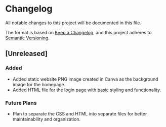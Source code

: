 # Changelog

All notable changes to this project will be documented in this file.

The format is based on [Keep a Changelog](https://keepachangelog.com/en/1.1.0/),
and this project adheres to [Semantic Versioning](https://semver.org/spec/v2.0.0.html).

## [Unreleased]

### Added
- Added static website PNG image created in Canva as the background image for the homepage.
- Added HTML file for the login page with basic styling and functionality.

### Future Plans
- Plan to separate the CSS and HTML into separate files for better maintainability and organization.
